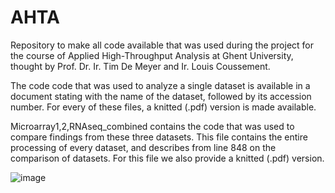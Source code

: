 # AHTA
Repository to make all code available that was used during the project for the course of Applied High-Throughput Analysis at Ghent University, thought by Prof. Dr. Ir. Tim De Meyer and Ir. Louis Coussement.

The code code that was used to analyze a single dataset is available in a document stating with the name of the dataset, followed by its accession number. For every of these files, a knitted (.pdf) version is made available.

Microarray1,2,RNAseq_combined contains the code that was used to compare findings from these three datasets. This file contains the entire processing of every dataset, and describes from line 848 on the comparison of datasets. For this file we also provide a knitted (.pdf) version.

![image](https://user-images.githubusercontent.com/79196908/147246642-c1b440f7-c787-4e47-94b7-8c75dfd865cd.png)
